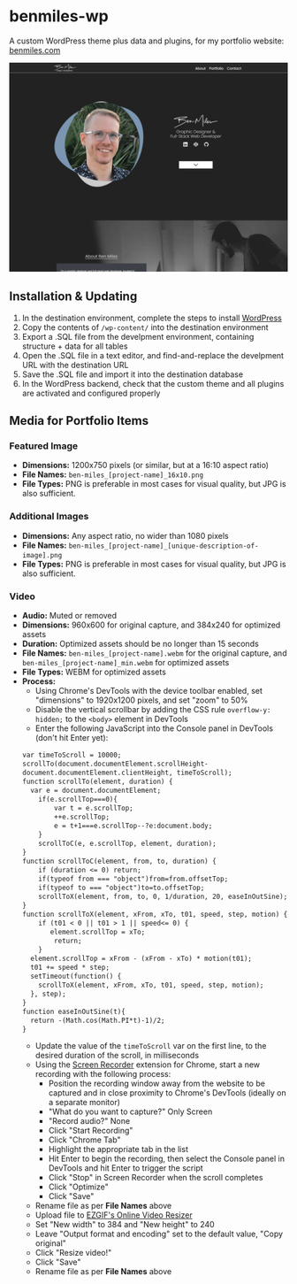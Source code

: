 # benmiles-wp
A custom WordPress theme plus data and plugins, for my portfolio website: [benmiles.com](https://benmiles.com/)

![This is an image](/wp-content/themes/benmiles-wp/screenshot.png)

## Installation & Updating
1. In the destination environment, complete the steps to install [WordPress](https://wordpress.org/)
2. Copy the contents of `/wp-content/` into the destination environment
3. Export a .SQL file from the develpment environment, containing structure + data for all tables
4. Open the .SQL file in a text editor, and find-and-replace the develpment URL with the destination URL
5. Save the .SQL file and import it into the destination database
6. In the WordPress backend, check that the custom theme and all plugins are activated and configured properly

## Media for Portfolio Items
### Featured Image
- **Dimensions:** 1200x750 pixels (or similar, but at a 16:10 aspect ratio)
- **File Names:** `ben-miles_[project-name]_16x10.png`
- **File Types:** PNG is preferable in most cases for visual quality, but JPG is also sufficient. 
### Additional Images
- **Dimensions:** Any aspect ratio, no wider than 1080 pixels
- **File Names:** `ben-miles_[project-name]_[unique-description-of-image].png`
- **File Types:** PNG is preferable in most cases for visual quality, but JPG is also sufficient. 
### Video
- **Audio:** Muted or removed
- **Dimensions:** 960x600 for original capture, and 384x240 for optimized assets
- **Duration:** Optimized assets should be no longer than 15 seconds
- **File Names:** `ben-miles_[project-name].webm` for the original capture, and `ben-miles_[project-name]_min.webm` for optimized assets
- **File Types:** WEBM for optimized assets
- **Process:**
  - Using Chrome's DevTools with the device toolbar enabled, set "dimensions" to 1920x1200 pixels, and set "zoom" to 50%
  - Disable the vertical scrollbar by adding the CSS rule `overflow-y: hidden;` to the `<body>` element in DevTools
  - Enter the following JavaScript into the Console panel in DevTools (don't hit Enter yet):
  ```
  var timeToScroll = 10000;
  scrollTo(document.documentElement.scrollHeight-document.documentElement.clientHeight, timeToScroll);
  function scrollTo(element, duration) {
    var e = document.documentElement;
      if(e.scrollTop===0){
          var t = e.scrollTop;
          ++e.scrollTop;
          e = t+1===e.scrollTop--?e:document.body;
      }
      scrollToC(e, e.scrollTop, element, duration);
  }
  function scrollToC(element, from, to, duration) {
      if (duration <= 0) return;
      if(typeof from === "object")from=from.offsetTop;
      if(typeof to === "object")to=to.offsetTop;
      scrollToX(element, from, to, 0, 1/duration, 20, easeInOutSine);
  }
  function scrollToX(element, xFrom, xTo, t01, speed, step, motion) {
      if (t01 < 0 || t01 > 1 || speed<= 0) {
         element.scrollTop = xTo;
          return;
      }
    element.scrollTop = xFrom - (xFrom - xTo) * motion(t01);
    t01 += speed * step;
    setTimeout(function() {
      scrollToX(element, xFrom, xTo, t01, speed, step, motion);
    }, step);
  }
  function easeInOutSine(t){
    return -(Math.cos(Math.PI*t)-1)/2;
  }
  ```
  - Update the value of the `timeToScroll` var on the first line, to the desired duration of the scroll, in milliseconds
  - Using the [Screen Recorder](https://chrome.google.com/webstore/detail/screen-recorder/hniebljpgcogalllopnjokppmgbhaden) extension for Chrome, start a new recording with the following process:
    - Position the recording window away from the website to be captured and in close proximity to Chrome's DevTools (ideally on a separate monitor)  
    - "What do you want to capture?" Only Screen
    - "Record audio?" None
    - Click "Start Recording"
    - Click "Chrome Tab"
    - Highlight the appropriate tab in the list
    - Hit Enter to begin the recording, then select the Console panel in DevTools and hit Enter to trigger the script
    - Click "Stop" in Screen Recorder when the scroll completes
    - Click "Optimize"
    - Click "Save"
  - Rename file as per **File Names** above
  - Upload file to [EZGIF's Online Video Resizer](https://ezgif.com/resize-video)
  - Set "New width" to 384 and "New height" to 240
  - Leave "Output format and encoding" set to the default value, "Copy original"
  - Click "Resize video!"
  - Click "Save"
  - Rename file as per **File Names** above
